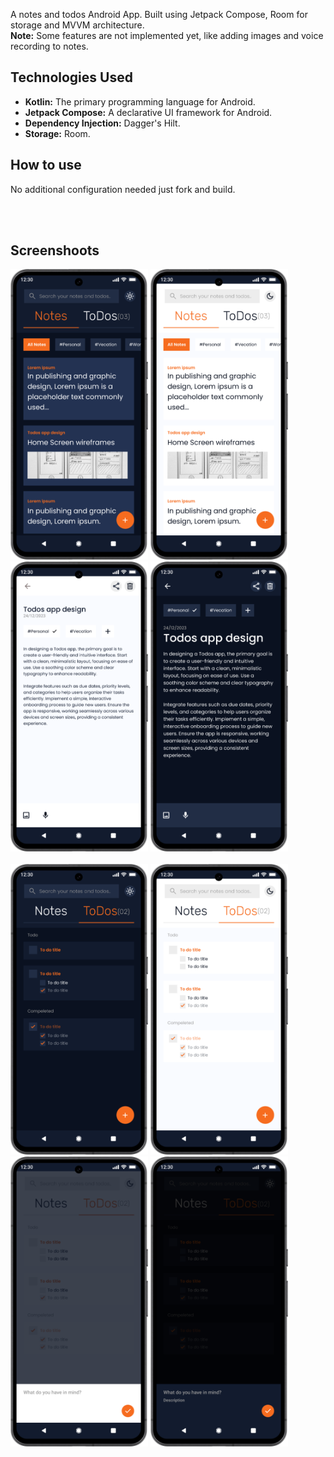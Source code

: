 A notes and todos Android App. Built using Jetpack Compose, Room for storage and MVVM architecture.
<br/>
**Note:** Some features are not implemented yet, like adding images and voice recording to notes.
<br/>
## Technologies Used

- **Kotlin:** The primary programming language for Android.
- **Jetpack Compose:** A declarative UI framework for Android.
- **Dependency Injection:** Dagger's Hilt.
- **Storage:** Room.

## How to use

No additional configuration needed just fork and build.

<br/><br/>
## Screenshoots
<img src="https://github.com/jamalnay/NotesNDTodos/blob/master/screenshots/1.png" alt="Home Screenshoot" width="220"> <img src="https://github.com/jamalnay/NotesNDTodos/blob/master/screenshots/2.png" alt="Home Screenshoot" width="220"> <img src="https://github.com/jamalnay/NotesNDTodos/blob/master/screenshots/3.png" alt="Home Screenshoot" width="220"> <img src="https://github.com/jamalnay/NotesNDTodos/blob/master/screenshots/4.png" alt="Home Screenshoot" width="220">
<br/> <br/>
<img src="https://github.com/jamalnay/NotesNDTodos/blob/master/screenshots/5.png" alt="Home Screenshoot" width="220"> <img src="https://github.com/jamalnay/NotesNDTodos/blob/master/screenshots/6.png" alt="Home Screenshoot" width="220"> <img src="https://github.com/jamalnay/NotesNDTodos/blob/master/screenshots/7.png" alt="Home Screenshoot" width="220"> <img src="https://github.com/jamalnay/NotesNDTodos/blob/master/screenshots/8.png" alt="Home Screenshoot" width="220">